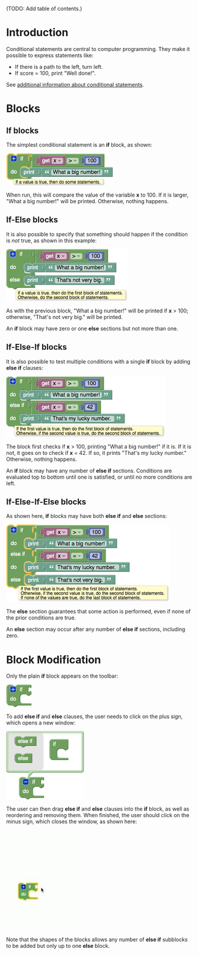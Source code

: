 (TODO: Add table of contents.)

# Introduction

Conditional statements are central to computer programming.  They make it possible to express statements like:
  * If there is a path to the left, turn left.
  * If score = 100, print "Well done!".

See [additional information about conditional statements](https://en.wikipedia.org/wiki/Conditional_(programming)).

# Blocks

## If blocks

The simplest conditional statement is an **if** block, as shown:

![](help/if-if.png)

When run, this will compare the value of the variable **x** to 100.  If it is larger, "What a big number!" will be printed.  Otherwise, nothing happens.

## If-Else blocks

It is also possible to specify that something should happen if the condition is _not_ true, as shown in this example:

![](help/if-else.png)

As with the previous block, "What a big number!" will be printed if **x** > 100; otherwise, "That's not very big." will be printed.

An **if** block may have zero or one **else** sections but not more than one.

## If-Else-If blocks

It is also possible to test multiple conditions with a single **if** block by adding **else if** clauses:

![](help/if-else-if.png)

The block first checks if **x** > 100, printing "What a big number!" if it is.  If it is not, it goes on to check if **x** = 42.  If so, it prints "That's my lucky number."  Otherwise, nothing happens.

An **if** block may have any number of **else if** sections.  Conditions are evaluated top to bottom until one is satisfied, or until no more conditions are left.

## If-Else-If-Else blocks

As shown here, **if** blocks may have both **else if** and **else** sections:

![](help/if-else-if-else.png)

The **else** section guarantees that some action is performed, even if none of the prior conditions are true.

An **else** section may occur after any number of **else if** sections, including zero.

# Block Modification

Only the plain **if** block appears on the toolbar:

![](help/if.png)

To add **else if** and **else** clauses, the user needs to click on the plus sign, which opens a new window:

![](help/if-open.png)

The user can then drag **else if** and **else** clauses into the **if** block, as well as reordering and removing them.  When finished, the user should click on the minus sign, which closes the window, as shown here:

![](help/if-modify.gif)

Note that the shapes of the blocks allows any number of **else if** subblocks to be added but only up to one **else** block.
